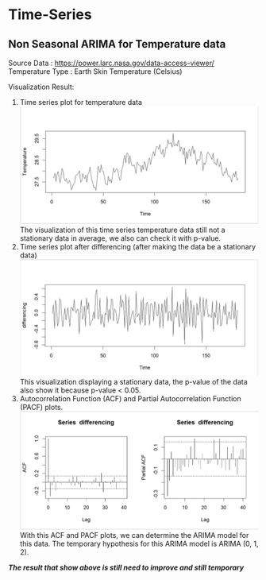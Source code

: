 # Time-Series
**Non Seasonal ARIMA for Temperature data**
---------
  Source Data       : https://power.larc.nasa.gov/data-access-viewer/
  <br />Temperature Type  : Earth Skin Temperature (Celsius)
  
  Visualization Result:
  1. Time series plot for temperature data 
      ![](Images/ts.plot1.jpg)
      The visualization of this time series temperature data still not a stationary data in average, we also can check it with p-value.
  2. Time series plot after differencing (after making the data be a stationary data)
      ![](Images/ts.plot2.jpg)
      This visualization displaying a stationary data, the p-value of the data also show it because p-value < 0.05.  
  3. Autocorrelation Function (ACF) and Partial Autocorrelation Function (PACF) plots.
      ![](Images/acf%20pacf.jpg)
      With this ACF and PACF plots, we can determine the ARIMA model for this data. The temporary hypothesis for this ARIMA model is ARIMA (0, 1, 2).
      
   ***The result that show above is still need to improve and still temporary***
      

